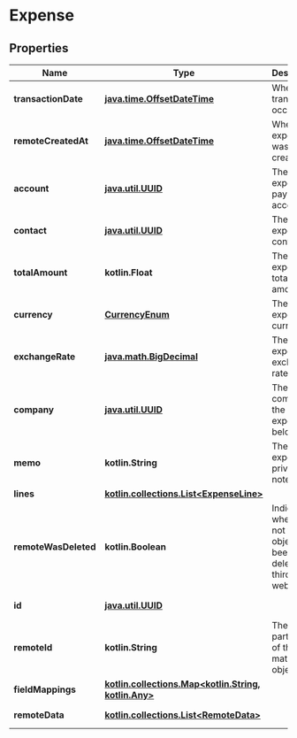 
# Expense

## Properties
Name | Type | Description | Notes
------------ | ------------- | ------------- | -------------
**transactionDate** | [**java.time.OffsetDateTime**](java.time.OffsetDateTime.md) | When the transaction occurred. |  [optional]
**remoteCreatedAt** | [**java.time.OffsetDateTime**](java.time.OffsetDateTime.md) | When the expense was created. |  [optional]
**account** | [**java.util.UUID**](java.util.UUID.md) | The expense&#39;s payment account. |  [optional]
**contact** | [**java.util.UUID**](java.util.UUID.md) | The expense&#39;s contact. |  [optional]
**totalAmount** | **kotlin.Float** | The expense&#39;s total amount. |  [optional]
**currency** | [**CurrencyEnum**](CurrencyEnum.md) | The expense&#39;s currency. |  [optional]
**exchangeRate** | [**java.math.BigDecimal**](java.math.BigDecimal.md) | The expense&#39;s exchange rate. |  [optional]
**company** | [**java.util.UUID**](java.util.UUID.md) | The company the expense belongs to. |  [optional]
**memo** | **kotlin.String** | The expense&#39;s private note. |  [optional]
**lines** | [**kotlin.collections.List&lt;ExpenseLine&gt;**](ExpenseLine.md) |  |  [optional]
**remoteWasDeleted** | **kotlin.Boolean** | Indicates whether or not this object has been deleted by third party webhooks. |  [optional] [readonly]
**id** | [**java.util.UUID**](java.util.UUID.md) |  |  [optional] [readonly]
**remoteId** | **kotlin.String** | The third-party API ID of the matching object. |  [optional]
**fieldMappings** | [**kotlin.collections.Map&lt;kotlin.String, kotlin.Any&gt;**](kotlin.Any.md) |  |  [optional] [readonly]
**remoteData** | [**kotlin.collections.List&lt;RemoteData&gt;**](RemoteData.md) |  |  [optional] [readonly]



